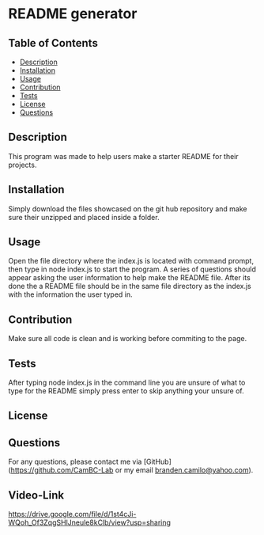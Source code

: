 
# README generator



## Table of Contents
- [Description](#description)
- [Installation](#installation)
- [Usage](#usage)
- [Contribution](#contribution)
- [Tests](#tests)
- [License](#license)
- [Questions](#questions)

## Description
This program was made to help users make a starter README for their projects.

## Installation
Simply download the files showcased on the git hub repository and make sure their unzipped and placed inside a folder.

## Usage
Open the file directory where the index.js is located with command prompt, then type in node index.js to start the program. A series of questions should appear asking the user information to help make the README file. After its done the a README file should be in the same file directory as the index.js with the information the user typed in.

## Contribution
Make sure all code is clean and is working before commiting to the page.

## Tests
After typing node index.js in the command line you are unsure of what to type for the README simply press enter to skip anything your unsure of.

## License


## Questions
For any questions, please contact me via [GitHub](https://github.com/CamBC-Lab or my email branden.camilo@yahoo.com).

## Video-Link
https://drive.google.com/file/d/1st4cJi-WQoh_Of3ZqgSHlJneule8kClb/view?usp=sharing
   
